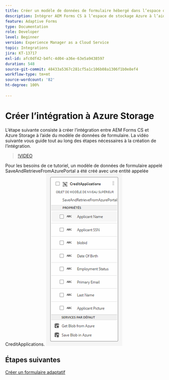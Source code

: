 ```yaml
---
title: Créer un modèle de données de formulaire hébergé dans l’espace de stockage Azure
description: Intégrer AEM Forms CS à l’espace de stockage Azure à l’aide du modèle de données de formulaire
feature: Adaptive Forms
type: Documentation
role: Developer
level: Beginner
version: Experience Manager as a Cloud Service
topic: Integrations
jira: KT-13717
exl-id: afc0df42-b4fc-4d04-a36e-63e5a9438597
duration: 548
source-git-commit: 48433a5367c281cf5a1c106b08a1306f1b0e8ef4
workflow-type: tm+mt
source-wordcount: '82'
ht-degree: 100%

---
```


# Créer l’intégration à Azure Storage

L’étape suivante consiste à créer l’intégration entre AEM Forms CS et Azure Storage à l’aide du modèle de données de formulaire.
La vidéo suivante vous guide tout au long des étapes nécessaires à la création de l’intégration.

>[!VIDEO](https://video.tv.adobe.com/v/3419020?quality=12&learn=on&captions=fre_fr)

Pour les besoins de ce tutoriel, un modèle de données de formulaire appelé SaveAndRetrieveFromAzurePortal a été créé avec une entité appelée CreditApplications.
![fdm-entity](./assets/fdm-entity.png)

## Étapes suivantes

[Créer un formulaire adaptatif](./create-af.md)
